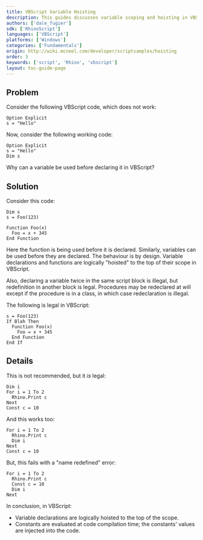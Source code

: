 ```yaml
---
title: VBScript Variable Hoisting
description: This guides discusses variable scoping and hoisting in VBScript.
authors: ['dale_fugier']
sdk: ['RhinoScript']
languages: ['VBScript']
platforms: ['Windows']
categories: ['Fundamentals']
origin: http://wiki.mcneel.com/developer/scriptsamples/hoisting
order: 3
keywords: ['script', 'Rhino', 'vbscript']
layout: toc-guide-page
---
```


 
## Problem

Consider the following VBScript code, which does not work:

```vbnet
Option Explicit
s = "Hello"
```

Now, consider the following working code:

```vbnet
Option Explicit
s = "Hello"
Dim s
```

Why can a variable be used before declaring it in VBScript?

## Solution

Consider this code:

```vbnet
Dim s
s = Foo(123)

Function Foo(x)
  Foo = x + 345
End Function
```

Here the function is being used before it is declared.  Similarly, variables can be used before they are declared. The behaviour is by design.  Variable declarations and functions are logically "hoisted" to the top of their scope in VBScript.

Also, declaring a variable twice in the same script block is illegal, but redefinition in another block is legal.  Procedures may be redeclared at will except if the procedure is in a class, in which case redeclaration is illegal.

The following is legal in VBScript:

```vbnet
s = Foo(123)
If Blah Then
  Function Foo(x)
    Foo = x + 345
  End Function
End If
```

## Details

This is not recommended, but it *is* legal:

```vbnet
Dim i
For i = 1 To 2
  Rhino.Print c
Next
Const c = 10
```

And this works too:

```vbnet
For i = 1 To 2
  Rhino.Print c
  Dim i
Next
Const c = 10
```

But, this fails with a "name redefined" error:

```vbnet
For i = 1 To 2
  Rhino.Print c
  Const c = 10
  Dim i
Next
```

In conclusion, in VBScript:

- Variable declarations are logically hoisted to the top of the scope.
- Constants are evaluated at code compilation time; the constants' values are injected into the code.
